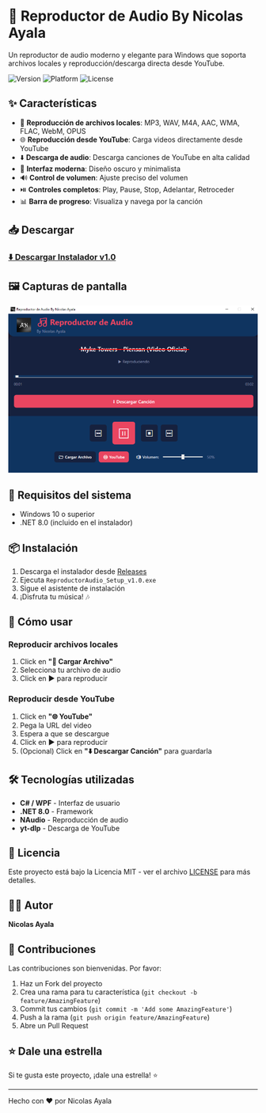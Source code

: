 # 🎵 Reproductor de Audio By Nicolas Ayala

Un reproductor de audio moderno y elegante para Windows que soporta archivos locales y reproducción/descarga directa desde YouTube.

![Version](https://img.shields.io/badge/version-1.0-blue)
![Platform](https://img.shields.io/badge/platform-Windows-lightgrey)
![License](https://img.shields.io/badge/license-MIT-green)

## ✨ Características

- 🎵 **Reproducción de archivos locales**: MP3, WAV, M4A, AAC, WMA, FLAC, WebM, OPUS
- 🌐 **Reproducción desde YouTube**: Carga videos directamente desde YouTube
- ⬇️ **Descarga de audio**: Descarga canciones de YouTube en alta calidad
- 🎨 **Interfaz moderna**: Diseño oscuro y minimalista
- 🔊 **Control de volumen**: Ajuste preciso del volumen
- ⏯️ **Controles completos**: Play, Pause, Stop, Adelantar, Retroceder
- 📊 **Barra de progreso**: Visualiza y navega por la canción

## 📥 Descargar

### [⬇️ Descargar Instalador v1.0](../../releases/download/v1.0/ReproductorAudio_Setup_v1.0.exe)

## 🖼️ Capturas de pantalla

![Interfaz principal](screenshot.png)

## 🔧 Requisitos del sistema

- Windows 10 o superior
- .NET 8.0 (incluido en el instalador)

## 📦 Instalación

1. Descarga el instalador desde [Releases](../../releases)
2. Ejecuta `ReproductorAudio_Setup_v1.0.exe`
3. Sigue el asistente de instalación
4. ¡Disfruta tu música! 🎶

## 🎯 Cómo usar

### Reproducir archivos locales
1. Click en **"📁 Cargar Archivo"**
2. Selecciona tu archivo de audio
3. Click en **▶️** para reproducir

### Reproducir desde YouTube
1. Click en **"🌐 YouTube"**
2. Pega la URL del video
3. Espera a que se descargue
4. Click en **▶️** para reproducir
5. (Opcional) Click en **"⬇️ Descargar Canción"** para guardarla

## 🛠️ Tecnologías utilizadas

- **C# / WPF** - Interfaz de usuario
- **.NET 8.0** - Framework
- **NAudio** - Reproducción de audio
- **yt-dlp** - Descarga de YouTube

## 📝 Licencia

Este proyecto está bajo la Licencia MIT - ver el archivo [LICENSE](LICENSE) para más detalles.

## 👨‍💻 Autor

**Nicolas Ayala**

## 🤝 Contribuciones

Las contribuciones son bienvenidas. Por favor:
1. Haz un Fork del proyecto
2. Crea una rama para tu característica (`git checkout -b feature/AmazingFeature`)
3. Commit tus cambios (`git commit -m 'Add some AmazingFeature'`)
4. Push a la rama (`git push origin feature/AmazingFeature`)
5. Abre un Pull Request

## ⭐ Dale una estrella

Si te gusta este proyecto, ¡dale una estrella! ⭐

---

Hecho con ❤️ por Nicolas Ayala
